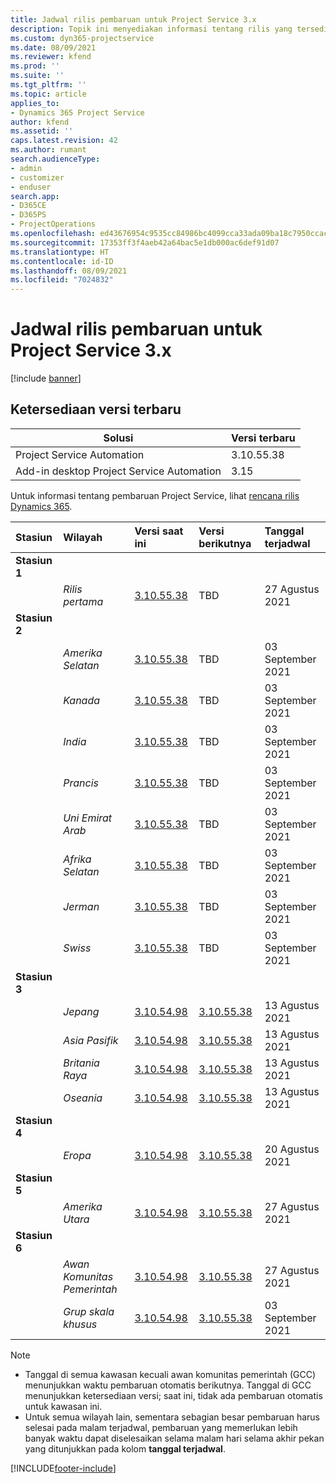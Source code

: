 ```yaml
---
title: Jadwal rilis pembaruan untuk Project Service 3.x
description: Topik ini menyediakan informasi tentang rilis yang tersedia dan yang akan datang dari Dynamics 365 Project Service Automation.
ms.custom: dyn365-projectservice
ms.date: 08/09/2021
ms.reviewer: kfend
ms.prod: ''
ms.suite: ''
ms.tgt_pltfrm: ''
ms.topic: article
applies_to:
- Dynamics 365 Project Service
author: kfend
ms.assetid: ''
caps.latest.revision: 42
ms.author: rumant
search.audienceType:
- admin
- customizer
- enduser
search.app:
- D365CE
- D365PS
- ProjectOperations
ms.openlocfilehash: ed43676954c9535cc84986bc4099cca33ada09ba18c7950ccacb0dec575d0636
ms.sourcegitcommit: 17353ff3f4aeb42a64bac5e1db000ac6def91d07
ms.translationtype: HT
ms.contentlocale: id-ID
ms.lasthandoff: 08/09/2021
ms.locfileid: "7024832"
---
```

# <a name="update-release-schedule-for-project-service-3x"></a>Jadwal rilis pembaruan untuk Project Service 3.x

[!include [banner](../includes/psa-now-project-operations.md)]

## <a name="latest-version-availability"></a>Ketersediaan versi terbaru

| Solusi  | Versi terbaru |
|-------|----|
| Project Service Automation    | 3.10.55.38 |
| Add-in desktop Project Service Automation                | 3.15          |

Untuk informasi tentang pembaruan Project Service, lihat [rencana rilis Dynamics 365](/dynamics365/release-plans/). 

| Stasiun  | Wilayah | Versi saat ini | Versi berikutnya |  Tanggal terjadwal
| :---   | :---   | :---   | :---   |:---   |         
|<strong>Stasiun 1</strong> | |  |  | |
| | <i>Rilis pertama</i> | [3.10.55.38](whats-new-ur-34.md) | TBD | 27 Agustus 2021
|<strong>Stasiun 2</strong> | |  |  | |
| | <i>Amerika Selatan</i> | [3.10.55.38](whats-new-ur-34.md) | TBD | 03 September 2021
| | <i>Kanada</i> | [3.10.55.38](whats-new-ur-34.md) | TBD | 03 September 2021
| | <i>India</i> | [3.10.55.38](whats-new-ur-34.md) | TBD | 03 September 2021
| | <i>Prancis</i> | [3.10.55.38](whats-new-ur-34.md) | TBD | 03 September 2021
| | <i>Uni Emirat Arab</i> | [3.10.55.38](whats-new-ur-34.md) | TBD | 03 September 2021
| | <i>Afrika Selatan</i> | [3.10.55.38](whats-new-ur-34.md) | TBD | 03 September 2021
| | <i>Jerman</i> | [3.10.55.38](whats-new-ur-34.md) | TBD | 03 September 2021
| | <i>Swiss</i> | [3.10.55.38](whats-new-ur-34.md) | TBD | 03 September 2021
|<strong>Stasiun 3</strong> | |  |  | |
| | <i>Jepang</i> | [3.10.54.98](whats-new-ur-33.md) | [3.10.55.38](whats-new-ur-34.md) | 13 Agustus 2021
| | <i>Asia Pasifik</i> | [3.10.54.98](whats-new-ur-33.md) | [3.10.55.38](whats-new-ur-34.md) | 13 Agustus 2021
| | <i>Britania Raya</i> | [3.10.54.98](whats-new-ur-33.md) | [3.10.55.38](whats-new-ur-34.md) | 13 Agustus 2021
| | <i>Oseania</i> | [3.10.54.98](whats-new-ur-33.md) | [3.10.55.38](whats-new-ur-34.md) | 13 Agustus 2021
|<strong>Stasiun 4</strong> | |  |  | |
| | <i>Eropa</i> | [3.10.54.98](whats-new-ur-33.md) | [3.10.55.38](whats-new-ur-34.md) | 20 Agustus 2021
|<strong>Stasiun 5</strong> | |  |  | |
| | <i>Amerika Utara</i> | [3.10.54.98](whats-new-ur-33.md) | [3.10.55.38](whats-new-ur-34.md) | 27 Agustus 2021
|<strong>Stasiun 6</strong> | |  |  | |
| | <i>Awan Komunitas Pemerintah</i> | [3.10.54.98](whats-new-ur-33.md) | [3.10.55.38](whats-new-ur-34.md) | 27 Agustus 2021
| | <i>Grup skala khusus</i> | [3.10.54.98](whats-new-ur-33.md) | [3.10.55.38](whats-new-ur-34.md) | 03 September 2021

>[!Note]
> - Tanggal di semua kawasan kecuali awan komunitas pemerintah (GCC) menunjukkan waktu pembaruan otomatis berikutnya. Tanggal di GCC menunjukkan ketersediaan versi; saat ini, tidak ada pembaruan otomatis untuk kawasan ini.
> - Untuk semua wilayah lain, sementara sebagian besar pembaruan harus selesai pada malam terjadwal, pembaruan yang memerlukan lebih banyak waktu dapat diselesaikan selama malam hari selama akhir pekan yang ditunjukkan pada kolom **tanggal terjadwal**.


[!INCLUDE[footer-include](../includes/footer-banner.md)]
